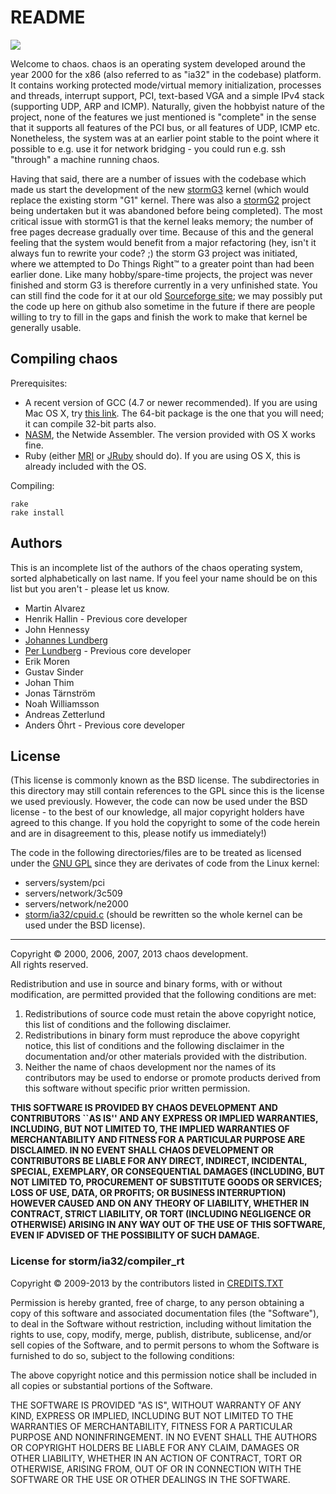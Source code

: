 # README

![](https://secure.gravatar.com/avatar/bf6638f5df4bc6c990639570f52a7c7a?s=420)

Welcome to chaos. chaos is an operating system developed around the year 2000 for the x86 (also referred to as "ia32" in the codebase) platform. It contains working protected mode/virtual memory initialization, processes and threads, interrupt support, PCI, text-based VGA and a simple IPv4 stack (supporting UDP, ARP and ICMP). Naturally, given the hobbyist nature of the project, none of the features we just mentioned is "complete" in the sense that it supports all features of the PCI bus, or all features of UDP, ICMP etc. Nonetheless, the system was at an earlier point stable to the point where it possible to e.g. use it for network bridging - you could run e.g. ssh "through" a machine running chaos.

Having that said, there are a number of issues with the codebase which made us start the development of the new [stormG3](https://github.com/chaos4ever/stormG3) kernel (which would replace the existing storm "G1" kernel. There was also a [stormG2](https://github.com/chaos4ever/stormG2) project being undertaken but it was abandoned before being completed). The most critical issue with stormG1 is that the kernel leaks memory; the number of free pages decrease gradually over time. Because of this and the general feeling that the system would benefit from a major refactoring (hey, isn't it always fun to rewrite your code? ;) the storm G3 project was initiated, where we attempted to Do Things Right&trade; to a greater point than had been earlier done. Like many hobby/spare-time projects, the project was never finished and storm G3 is therefore currently in a very unfinished state. You can still find the code for it at our old [Sourceforge site](https://sourceforge.net/projects/chaos/); we may possibly put the code up here on github also sometime in the future if there are people willing to try to fill in the gaps and finish the work to make that kernel be generally usable.

## Compiling chaos

Prerequisites:

- A recent version of GCC (4.7 or newer recommended). If you are using Mac OS X, try [this link](http://crossgcc.rts-software.org/doku.php?id=compiling_for_linux). The 64-bit package is the one that you will need; it can compile 32-bit parts also.
- [NASM](http://www.nasm.us), the Netwide Assembler. The version provided with OS X works fine.
- Ruby (either [MRI](http://www.ruby-lang.org/) or [JRuby](http://www.jruby.org) should do). If you are using OS X, this is already included with the OS.

Compiling:
    
    rake
    rake install

## Authors

This is an incomplete list of the authors of the chaos operating system, sorted alphabetically on last name. If you feel your name should be on this list but you aren't - please let us know.

* Martin Alvarez
* Henrik Hallin - Previous core developer
* John Hennessy
* [Johannes Lundberg](http://github.com/johannesl)
* [Per Lundberg](http://github.com/perlun) - Previous core developer
* Erik Moren
* Gustav Sinder
* Johan Thim
* Jonas Tärnström
* Noah Williamsson
* Andreas Zetterlund
* Anders Öhrt - Previous core developer

## License

(This license is commonly known as the BSD license. The subdirectories in this directory may still contain references to the GPL since this is the license we used previously. However, the code can now be used under the BSD license - to the best of our knowledge, all major copyright holders have agreed to this change. If you hold the copyright to some of the code herein and are in disagreement to this, please notify us immediately!)

The code in the following directories/files are to be treated as licensed under the [GNU GPL](http://www.gnu.org/licenses/old-licenses/gpl-2.0.html) since they are derivates of code from the Linux kernel:

* servers/system/pci
* servers/network/3c509
* servers/network/ne2000
* [storm/ia32/cpuid.c](storm/ia32/cpuid.c) (should be rewritten so the whole kernel can be used under the BSD license).

---------------------------------------------------

Copyright © 2000, 2006, 2007, 2013 chaos development.<br/>
All rights reserved.

Redistribution and use in source and binary forms, with or without modification, are permitted provided that the following conditions are met:

1. Redistributions of source code must retain the above copyright notice, this list of conditions and the following disclaimer.
2. Redistributions in binary form must reproduce the above copyright notice, this list of conditions and the following disclaimer in the documentation and/or other materials provided with the distribution.
3. Neither the name of chaos development nor the names of its contributors may be used to endorse or promote products derived from this software without specific prior written permission.

**THIS SOFTWARE IS PROVIDED BY CHAOS DEVELOPMENT AND CONTRIBUTORS ``AS IS'' AND ANY EXPRESS OR IMPLIED WARRANTIES, INCLUDING, BUT NOT LIMITED TO, THE IMPLIED WARRANTIES OF MERCHANTABILITY AND FITNESS FOR A PARTICULAR PURPOSE ARE DISCLAIMED.  IN NO EVENT SHALL CHAOS DEVELOPMENT OR CONTRIBUTORS BE LIABLE FOR ANY DIRECT, INDIRECT, INCIDENTAL, SPECIAL, EXEMPLARY, OR CONSEQUENTIAL DAMAGES (INCLUDING, BUT NOT LIMITED TO, PROCUREMENT OF SUBSTITUTE GOODS OR SERVICES; LOSS OF USE, DATA, OR PROFITS; OR BUSINESS INTERRUPTION) HOWEVER CAUSED AND ON ANY THEORY OF LIABILITY, WHETHER IN CONTRACT, STRICT LIABILITY, OR TORT (INCLUDING NEGLIGENCE OR OTHERWISE) ARISING IN ANY WAY OUT OF THE USE OF THIS SOFTWARE, EVEN IF ADVISED OF THE POSSIBILITY OF SUCH DAMAGE.**

### License for storm/ia32/compiler_rt

Copyright © 2009-2013 by the contributors listed in [CREDITS.TXT](storm/ia32/compiler_rt/CREDITS.TXT)

Permission is hereby granted, free of charge, to any person obtaining a copy
of this software and associated documentation files (the "Software"), to deal
in the Software without restriction, including without limitation the rights
to use, copy, modify, merge, publish, distribute, sublicense, and/or sell
copies of the Software, and to permit persons to whom the Software is
furnished to do so, subject to the following conditions:

The above copyright notice and this permission notice shall be included in
all copies or substantial portions of the Software.

THE SOFTWARE IS PROVIDED "AS IS", WITHOUT WARRANTY OF ANY KIND, EXPRESS OR
IMPLIED, INCLUDING BUT NOT LIMITED TO THE WARRANTIES OF MERCHANTABILITY,
FITNESS FOR A PARTICULAR PURPOSE AND NONINFRINGEMENT. IN NO EVENT SHALL THE
AUTHORS OR COPYRIGHT HOLDERS BE LIABLE FOR ANY CLAIM, DAMAGES OR OTHER
LIABILITY, WHETHER IN AN ACTION OF CONTRACT, TORT OR OTHERWISE, ARISING FROM,
OUT OF OR IN CONNECTION WITH THE SOFTWARE OR THE USE OR OTHER DEALINGS IN
THE SOFTWARE.
